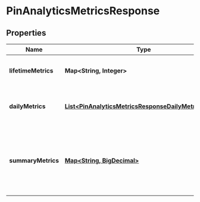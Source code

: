 

# PinAnalyticsMetricsResponse

## Properties

Name | Type | Description | Notes
------------ | ------------- | ------------- | -------------
**lifetimeMetrics** | **Map&lt;String, Integer&gt;** | The lifetime metric name and value. |  [optional]
**dailyMetrics** | [**List&lt;PinAnalyticsMetricsResponseDailyMetricsInner&gt;**](PinAnalyticsMetricsResponseDailyMetricsInner.md) | Array with the requested daily metric records |  [optional]
**summaryMetrics** | [**Map&lt;String, BigDecimal&gt;**](BigDecimal.md) | The metric name and value over the requested period for each requested metric |  [optional]




